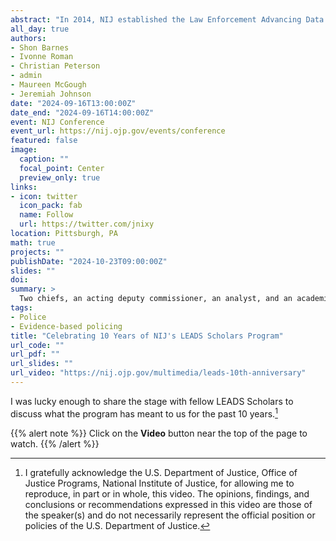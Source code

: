 ```yaml
---
abstract: "In 2014, NIJ established the Law Enforcement Advancing Data and Science (LEADS) Scholars Program to support research-minded, mid-career sworn law enforcement officers working to integrate research into agency policy and practice. The LEADS Scholars Program helps participants develop independent research and provides support to identify current evidence on priority issues. LEADS Scholars participate in activities supporting their professional growth, such as attending virtual and in-person trainings, joining an online community of practice, publishing in journals and trade magazines, presenting to law enforcement agencies at national conferences, and establishing leadership positions in evidence-based research groups. To further the reach and impact of the program, in 2019, NIJ added two additional categories of scholars - LEADS Civilians and LEADS Academics. Panelists discuss what the program has meant to them, how it has impacted their careers, and how it has helped them advance research and evidence in the policing profession."
all_day: true
authors:
- Shon Barnes
- Ivonne Roman
- Christian Peterson
- admin
- Maureen McGough
- Jeremiah Johnson
date: "2024-09-16T13:00:00Z"
date_end: "2024-09-16T14:00:00Z"
event: NIJ Conference
event_url: https://nij.ojp.gov/events/conference
featured: false
image:
  caption: ""
  focal_point: Center
  preview_only: true
links:
- icon: twitter
  icon_pack: fab
  name: Follow
  url: https://twitter.com/jnixy
location: Pittsburgh, PA
math: true
projects: ""
publishDate: "2024-10-23T09:00:00Z"
slides: ""
doi: 
summary: >
  Two chiefs, an acting deputy commissioner, an analyst, and an academic discuss their experiences in the NIJ LEADS Scholars program. 
tags: 
- Police
- Evidence-based policing
title: "Celebrating 10 Years of NIJ's LEADS Scholars Program"
url_code: ""
url_pdf: ""
url_slides: ""
url_video: "https://nij.ojp.gov/multimedia/leads-10th-anniversary"
---
```


I was lucky enough to share the stage with fellow LEADS Scholars to discuss what the program has meant to us for the past 10 years.[^1] 

{{% alert note %}}
Click on the **Video** button near the top of the page to watch.
{{% /alert %}}


[^1]: I gratefully acknowledge the U.S. Department of Justice, Office of Justice Programs, National Institute of Justice, for allowing me to reproduce, in part or in whole, this video. The opinions, findings, and conclusions or recommendations expressed in this video are those of the speaker(s) and do not necessarily represent the official position or policies of the U.S. Department of Justice.